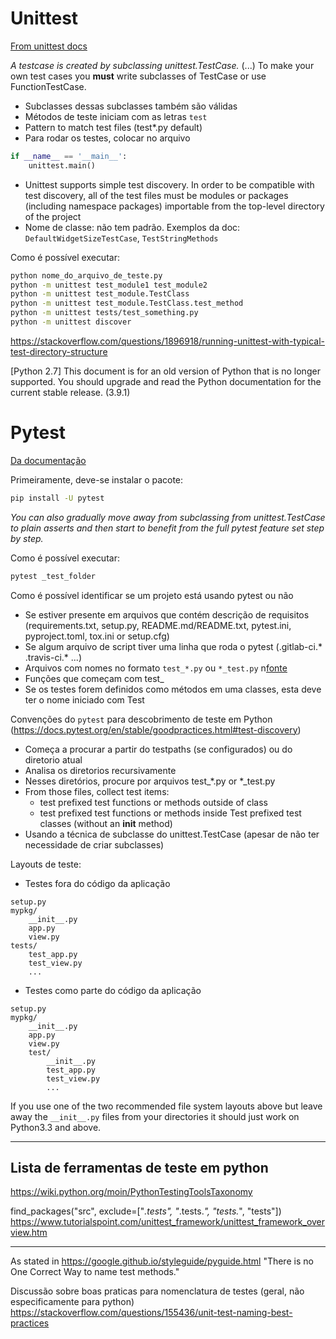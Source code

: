 # Unittest

[From unittest docs](https://docs.python.org/3/library/unittest.html)

_A testcase is created by subclassing unittest.TestCase._ (...) To make your own test cases you **must** write subclasses of TestCase or use FunctionTestCase.
- Subclasses dessas subclasses também são válidas
- Métodos de teste iniciam com as letras `test`
- Pattern to match test files (test*.py default)
- Para rodar os testes, colocar no arquivo
 ```python
 if __name__ == '__main__':
     unittest.main()

 ```
 - Unittest supports simple test discovery. In order to be compatible with test discovery, all of the test files must be modules or packages (including namespace packages) importable from the top-level directory of the project
- Nome de classe: não tem padrão. Exemplos da doc: `DefaultWidgetSizeTestCase`, `TestStringMethods`

Como é possível executar:
```sh
python nome_do_arquivo_de_teste.py
python -m unittest test_module1 test_module2
python -m unittest test_module.TestClass
python -m unittest test_module.TestClass.test_method
python -m unittest tests/test_something.py
python -m unittest discover
```
https://stackoverflow.com/questions/1896918/running-unittest-with-typical-test-directory-structure

[Python 2.7] This document is for an old version of Python that is no longer supported. You should upgrade and read the Python documentation for the current stable release. (3.9.1)


# Pytest

[Da documentação](https://docs.pytest.org/en/stable/)

Primeiramente, deve-se instalar o pacote:
```sh
pip install -U pytest
```

_You can also gradually move away from subclassing from unittest.TestCase to plain asserts and then start to benefit from the full pytest feature set step by step._

Como é possível executar:
```sh
pytest _test_folder
```

Como é possível identificar se um projeto está usando pytest ou não
- Se estiver presente em arquivos que contém descrição de requisitos
(requirements.txt, setup.py, README.md/README.txt, pytest.ini, pyproject.toml, tox.ini or setup.cfg)
- Se algum arquivo de script tiver uma linha que roda o pytest (.gitlab-ci.* .travis-ci.* ...)
- Arquivos com nomes no formato `test_*.py` ou `*_test.py` n[fonte](https://docs.pytest.org/en/stable/getting-started.html)
- Funções que começam com test_
- Se os testes forem definidos como métodos em uma classes, esta deve ter o nome iniciado com Test

Convenções do `pytest` para descobrimento de teste em Python  (https://docs.pytest.org/en/stable/goodpractices.html#test-discovery)
- Começa a procurar a partir do testpaths (se configurados) ou do diretorio atual
- Analisa os diretorios recursivamente
- Nesses diretórios, procure por arquivos test_*.py or *_test.py
- From those files, collect test items:
  - test prefixed test functions or methods outside of class
  - test prefixed test functions or methods inside Test prefixed test classes (without an __init__ method)
- Usando a técnica de subclasse do unittest.TestCase (apesar de não ter necessidade de criar subclasses)


Layouts de teste:
- Testes fora do código da aplicação
```
setup.py
mypkg/
    __init__.py
    app.py
    view.py
tests/
    test_app.py
    test_view.py
    ...
```

- Testes como parte do código da aplicação
```
setup.py
mypkg/
    __init__.py
    app.py
    view.py
    test/
        __init__.py
        test_app.py
        test_view.py
        ...
```
 If you use one of the two recommended file system layouts above but leave away the `__init__.py` files from your directories it should just work on Python3.3 and above.

-------
## Lista de ferramentas de teste em python
https://wiki.python.org/moin/PythonTestingToolsTaxonomy

find_packages("src", exclude=["*.tests", "*.tests.*", "tests.*", "tests"])
https://www.tutorialspoint.com/unittest_framework/unittest_framework_overview.htm

--------
As stated in https://google.github.io/styleguide/pyguide.html "There is no One Correct Way to name test methods."

Discussão sobre boas praticas para nomenclatura de testes (geral, não especificamente para python)
https://stackoverflow.com/questions/155436/unit-test-naming-best-practices
